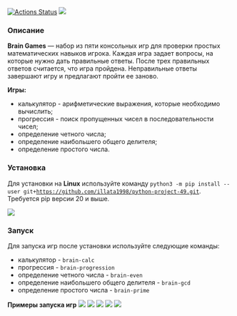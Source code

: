 [![Actions Status](https://github.com/illata1998/python-project-49/actions/workflows/hexlet-check.yml/badge.svg)](https://github.com/illata1998/python-project-49/actions) <a href="https://codeclimate.com/github/illata1998/python-project-49/maintainability"><img src="https://api.codeclimate.com/v1/badges/04dd65ec4f611f194ba3/maintainability" /></a>


### Описание
**Brain Games** — набор из пяти консольных игр для проверки простых математических навыков игрока. Каждая игра задает вопросы, на которые нужно дать правильные ответы. После трех правильных ответов считается, что игра пройдена. Неправильные ответы завершают игру и предлагают пройти ее заново. 

**Игры:**
- калькулятор - арифметические выражения, которые необходимо вычислить;
- прогрессия - поиск пропущенных чисел в последовательности чисел;
- определение четного числа;
- определение наибольшего общего делителя;
- определение простого числа.


### Установка
Для установки на **Linux** используйте команду <code>python3 -m pip install --user git+https://github.com/illata1998/python-project-49.git</code>. Требуется pip версии 20 и выше.

<a href="https://asciinema.org/a/HPCHDRAJUjbN9PDdMcDAPfsd6" target="_blank"><img src="https://asciinema.org/a/HPCHDRAJUjbN9PDdMcDAPfsd6.svg" /></a>


### Запуск
Для запуска игр после установки используйте следующие команды:
- калькулятор - <code>brain-calc</code>
- прогрессия - <code>brain-progression</code>
- определение четного числа - <code>brain-even</code>
- определение наибольшего общего делителя - <code>brain-gcd</code>
- определение простого числа - <code>brain-prime</code>

**Примеры запуска игр**
<a href="https://asciinema.org/a/DMUoCbSZKTTGccsm2B970LRzJ" target="_blank"><img src="https://asciinema.org/a/DMUoCbSZKTTGccsm2B970LRzJ.svg" /></a>
<a href="https://asciinema.org/a/McF94c3TbIZodrsmhsiEW8OLB" target="_blank"><img src="https://asciinema.org/a/McF94c3TbIZodrsmhsiEW8OLB.svg" /></a>
<a href="https://asciinema.org/a/m6OU4XnUVHc0ReyZQtleYur0h" target="_blank"><img src="https://asciinema.org/a/m6OU4XnUVHc0ReyZQtleYur0h.svg" /></a>
<a href="https://asciinema.org/a/RkjblzE6XGVCwXCQHPJYpYPs9" target="_blank"><img src="https://asciinema.org/a/RkjblzE6XGVCwXCQHPJYpYPs9.svg" /></a>
<a href="https://asciinema.org/a/wheBBRR7krmidreiNVBgF0o6T" target="_blank"><img src="https://asciinema.org/a/wheBBRR7krmidreiNVBgF0o6T.svg" /></a>
